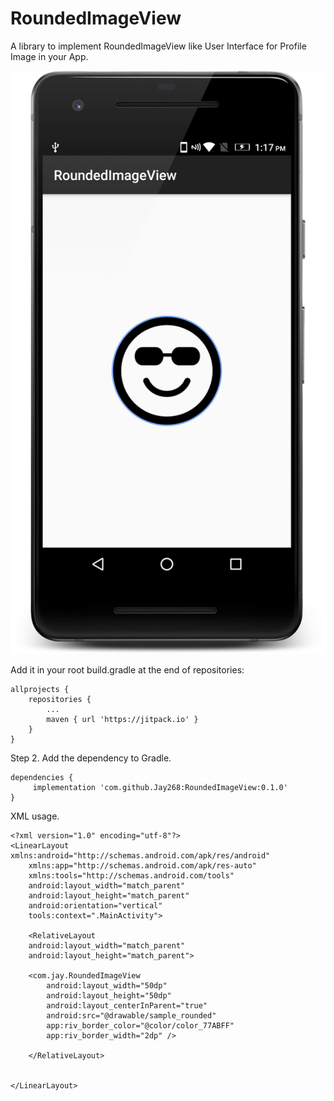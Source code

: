 # RoundedImageView
A library to implement RoundedImageView like User Interface for Profile Image in your App.

![Screenshot](RoundedImageView.png)

Add it in your root build.gradle at the end of repositories:

	allprojects {
		repositories {
			...
			maven { url 'https://jitpack.io' }
		}
	}
  
Step 2. Add the dependency to Gradle.

	dependencies {
	     implementation 'com.github.Jay268:RoundedImageView:0.1.0'
	}

XML usage.

	<?xml version="1.0" encoding="utf-8"?>
	<LinearLayout xmlns:android="http://schemas.android.com/apk/res/android"
	    xmlns:app="http://schemas.android.com/apk/res-auto"
	    xmlns:tools="http://schemas.android.com/tools"
	    android:layout_width="match_parent"
	    android:layout_height="match_parent"
	    android:orientation="vertical"
	    tools:context=".MainActivity">

	    <RelativeLayout
		android:layout_width="match_parent"
		android:layout_height="match_parent">

		<com.jay.RoundedImageView
		    android:layout_width="50dp"
		    android:layout_height="50dp"
		    android:layout_centerInParent="true"
		    android:src="@drawable/sample_rounded"
		    app:riv_border_color="@color/color_77ABFF"
		    app:riv_border_width="2dp" />

	    </RelativeLayout>


	</LinearLayout>
